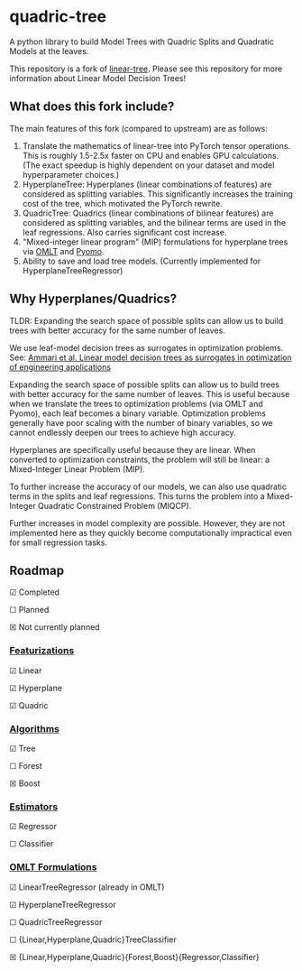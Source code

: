 # quadric-tree
A python library to build Model Trees with Quadric Splits and Quadratic Models at the leaves.

This repository is a fork of [linear-tree](https://github.com/cerlymarco/linear-tree). Please see this repository for more information about Linear Model Decision Trees!

## What does this fork include?

The main features of this fork (compared to upstream) are as follows:

1. Translate the mathematics of linear-tree into PyTorch tensor operations. This is roughly 1.5-2.5x faster on CPU and enables GPU calculations. (The exact speedup is highly dependent on your dataset and model hyperparameter choices.)
2. HyperplaneTree: Hyperplanes (linear combinations of features) are considered as splitting variables. This significantly increases the training cost of the tree, which motivated the PyTorch rewrite.
3. QuadricTree: Quadrics (linear combinations of bilinear features) are considered as splitting variables, and the bilinear terms are used in the leaf regressions. Also carries significant cost increase.
4. "Mixed-integer linear program" (MIP) formulations for hyperplane trees via [OMLT](https://github.com/cog-imperial/OMLT) and [Pyomo](https://pyomo.org).
5. Ability to save and load tree models. (Currently implemented for HyperplaneTreeRegressor)

## Why Hyperplanes/Quadrics?
TLDR: Expanding the search space of possible splits can allow us to build trees with better accuracy for the same number of leaves.

We use leaf-model decision trees as surrogates in optimization problems. See: [Ammari et al. Linear model decision trees as surrogates in optimization of engineering applications](https://www.sciencedirect.com/science/article/pii/S009813542300217X)

Expanding the search space of possible splits can allow us to build trees with better accuracy for the same number of leaves. This is useful because when we translate the trees to optimization problems (via OMLT and Pyomo), each leaf becomes a binary variable. Optimization problems generally have poor scaling with the number of binary variables, so we cannot endlessly deepen our trees to achieve high accuracy.

Hyperplanes are specifically useful because they are linear. When converted to optimization constraints, the problem will still be linear: a Mixed-Integer Linear Problem (MIP). 

To further increase the accuracy of our models, we can also use quadratic terms in the splits and leaf regressions. This turns the problem into a Mixed-Integer Quadratic Constrained Problem (MIQCP).

Further increases in model complexity are possible. However, they are not implemented here as they quickly become computationally impractical even for small regression tasks.

## Roadmap
☑ Completed

☐ Planned

☒ Not currently planned

### <ins>Featurizations</ins>
☑ Linear

☑ Hyperplane

☑ Quadric

### <ins>Algorithms</ins>
☑ Tree

☐ Forest

☒ Boost

### <ins>Estimators</ins>
☑ Regressor

☐ Classifier

### <ins>OMLT Formulations</ins>
☑ LinearTreeRegressor (already in OMLT)

☑ HyperplaneTreeRegressor

☐ QuadricTreeRegressor

☐ {Linear,Hyperplane,Quadric}TreeClassifier

☒ {Linear,Hyperplane,Quadric}{Forest,Boost}{Regressor,Classifier}
